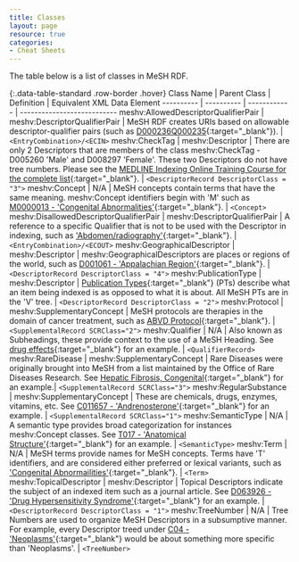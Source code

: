 ```yaml
---
title: Classes
layout: page
resource: true
categories:
- Cheat Sheets
---
```

The table below is a list of classes in MeSH RDF.

{:.data-table-standard .row-border .hover}
Class Name | Parent Class | Definition | Equivalent XML Data Element
---------- | ---------- | ------------ | ---------------------------
meshv:AllowedDescriptorQualifierPair  | meshv:DescriptorQualifierPair | MeSH RDF creates URIs based on allowable descriptor-qualifier pairs (such as [D000236Q000235](http://id.nlm.nih.gov/mesh/D000236Q000235.html){:target="_blank"}). | ```<EntryCombination>/<ECIN>```
meshv:CheckTag | meshv:Descriptor | There are only 2 Descriptors that are members of the class meshv:CheckTag - D005260 'Male' and D008297 'Female'.  These two Descriptors do not have tree numbers.  Please see the [MEDLINE Indexing Online Training Course for the complete list](http://www.nlm.nih.gov/bsd/indexing/training/CHK_010.html){:target="_blank"}. |  ```<DescriptorRecord DescriptorClass = "3">```
meshv:Concept | N/A | MeSH concepts contain terms that have the same meaning. meshv:Concept identifiers begin with 'M' such as [M0000013 - 'Congenital Abnormalities'](http://id.nlm.nih.gov/mesh/M0000013.html){:target="_blank"}. |  ```<Concept>```
meshv:DisallowedDescriptorQualifierPair | meshv:DescriptorQualifierPair | A reference to a specific Qualifier that is not to be used with the Descriptor in indexing, such as ['Abdomen/radiography'](http://id.nlm.nih.gov/mesh/D000005Q000530.html){:target="_blank"}. | ```<EntryCombination>/<ECOUT>```
meshv:GeographicalDescriptor | meshv:Descriptor | meshv:GeographicalDescriptors are places or regions of the world, such as [D001061 - 'Appalachian Region'](http://id.nlm.nih.gov/mesh/D001061.html){:target="_blank"}. |  ```<DescriptorRecord DescriptorClass = "4">```
meshv:PublicationType | meshv:Descriptor | [Publication Types](http://www.nlm.nih.gov/mesh/pubtypes.html){:target="_blank"} (PTs) describe what an item being indexed is as opposed to what it is about. All MeSH PTs are in the 'V' tree. | ```<DescriptorRecord DescriptorClass = "2">```
meshv:Protocol | meshv:SupplementaryConcept | MeSH protocols are therapies in the domain of cancer treatment, such as [ABVD Protocol](http://id.nlm.nih.gov/mesh/C104696.html){:target="_blank"}. |  ```<SupplementalRecord SCRClass="2">```
meshv:Qualifier | N/A  | Also known as Subheadings, these provide context to the use of a MeSH Heading. See [drug effects](http://id.nlm.nih.gov/mesh/Q000187.html){:target="_blank"} for an example. |  ```<QualifierRecord>```
meshv:RareDisease | meshv:SupplementaryConcept | Rare Diseases were originally brought into MeSH from a list maintained by the Office of Rare Diseases Research. See [Hepatic Fibrosis, Congenital](http://iddev.nlm.nih.gov/mesh/C562378.html){:target="_blank"} for an example.| ```<SupplementalRecord SCRClass="3">```
meshv:RegularSubstance | meshv:SupplementaryConcept | These are chemicals, drugs, enzymes, vitamins, etc. See [C011657 - 'Andrenosterone'](http://id.nlm.nih.gov/mesh/C011657.html){:target="_blank"} for an example.  |  ```<SupplementalRecord SCRClass="1">```
meshv:SemanticType | N/A  | A semantic type provides broad categorization for instances meshv:Concept classes.  See [T017 - 'Anatomical Structure'](http://id.nlm.nih.gov/mesh/T017.html){:target="_blank"} for an example. | ```<SemanticType>```
meshv:Term | N/A | MeSH terms provide names for MeSH concepts.  Terms have 'T' identifiers, and are considered either preferred or lexical variants, such as ['Congenital Abnormailities'](http://id.nlm.nih.gov/mesh/T000029.html){:target="_blank"}. | ```<Term>```
meshv:TopicalDescriptor | meshv:Descriptor |  Topical Descriptors indicate the subject of an indexed item such as a journal article.  See [D063926 - 'Drug Hypersensitivity Syndrome'](http://id.nlm.nih.gov/mesh/D063926.html){:target="_blank"} for an example. | ```<DescriptorRecord DescriptorClass = "1">```
meshv:TreeNumber | N/A | Tree Numbers are used to organize MeSH Descriptors in a subsumptive manner. For example, every Descriptor treed under [C04 - 'Neoplasms'](http://id.nlm.nih.gov/mesh/C04.html){:target="_blank"} would be about something more specific than 'Neoplasms'. | ```<TreeNumber>```